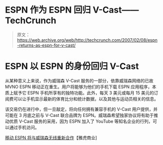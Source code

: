 # ESPN 作为 ESPN 回归 V-Cast——TechCrunch

> 原文：<https://web.archive.org/web/http://techcrunch.com/2007/02/08/espn-returns-as-espn-for-v-cast/>

# ESPN 以 ESPN 的身份回归 V-Cast

从某种意义上来说，作为威瑞森 V-Cast 服务的一部分，依靠威瑞森网络的已故 MVNO ESPN 移动正在重生。用户将能够为他们的手机下载 ESPN 应用程序，本质上赋予它 ESPN 手机所享有的独特功能。此外，每天 3 美元或每月 15 美元的订阅费可以让手机显示最新的体育比分和统计数据，以及其他与运动员相关的信息。

该交易仍在进行中，但一旦敲定，将向任何拥有兼容手机的 V-Cast 用户提供，并可能在 3 月底之前与 V-Cast 联合品牌为 ESPN。威瑞森希望独家协议将有助于推动优质 V-Cast 服务的采用，因为 ESPN 加入了 YouTube 等知名企业的行列，可以通过手机访问。

[移动 ESPN 将与威瑞森无线重新合作](https://web.archive.org/web/20210225225218/http://news.yahoo.com/s/ap/20070208/ap_on_bi_ge/mobile_espn_verizon_wireless)【雅虎商业]